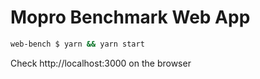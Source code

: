 # Mopro Benchmark Web App

```sh
web-bench $ yarn && yarn start
```
 
 Check http://localhost:3000 on the browser